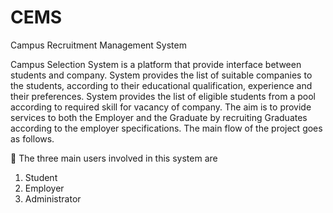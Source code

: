 # CEMS
Campus Recruitment Management System


Campus Selection System is a platform that provide interface between students and
company.
System provides the list of suitable companies to the students, according to their
educational qualification, experience and their preferences.
System provides the list of eligible students from a pool according to required skill for
vacancy of company.
The aim is to provide services to both the Employer and the Graduate by recruiting
Graduates according to the employer specifications. The main flow of the project
goes as follows.

 The three main users involved in this system are
1. Student
2. Employer
3. Administrator
